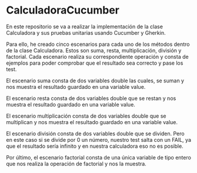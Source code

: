 # CalculadoraCucumber

En este repositorio se va a realizar la implementación de la clase Calculadora y sus pruebas unitarias usando Cucumber y Gherkin.

Para ello, he creado cinco escenarios para cada uno de los métodos dentro de la clase Calculadora. Estos son suma, resta, multiplicación, división y factorial. Cada escenario realiza su correspondiente operación y consta de ejemplos para poder comprobar que el resultado sea correcto y pase los test.

El escenario suma consta de dos variables double las cuales, se suman y nos muestra el resultado guardado en una variable value.

El escenario resta consta de dos variables double que se restan y nos muestra el resultado guardado en una variable value.

El escenario multiplicación consta de dos variables double que se multiplican y nos muestra el resultado guardado en una variable value.

El escenario división consta de dos variables double que se dividen. Pero en este caso si se divide por 0 un número, nuestro test salta con un FAIL, ya que el resultado sería infinito y en nuestra calculadora eso no es posible.

Por último, el escenario factorial consta de una única variable de tipo entero que nos realiza la operación de factorial y nos la muestra.
